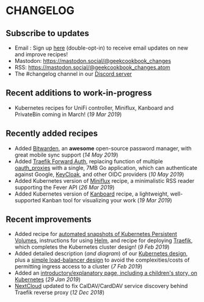 # CHANGELOG

## Subscribe to updates

* Email : Sign up [here](http://eepurl.com/dfx95n) (double-opt-in) to receive email updates on new and improve recipes!
* Mastodon: https://mastodon.social/@geekcookbook_changes
* RSS: https://mastodon.social/@geekcookbook_changes.atom
* The #changelog channel in our [Discord server](http://chat.funkypenguin.co.nz)

## Recent additions to work-in-progress

* Kubernetes recipes for UniFi controller, Miniflux, Kanboard and PrivateBin coming in March! (_19 Mar 2019_)

## Recently added recipes

* Added [Bitwarden](/recipes/bitwarden/), an **awesome** open-source password manager, with great mobile sync support (_14 May 2019_)
* Added [Traefik Forward Auth](/ha-docker-swarm/traefik-forward-auth/), replacing function of multiple [oauth_proxies](/reference/oauth_proxy/) with a single, 7MB Go application, which can authenticate against Google, [KeyCloak](/recipes/keycloak/), and other OIDC providers (_10 May 2019_)
* Added Kubernetes version of [Miniflux](/recipes/kubernetes/miniflux/) recipe, a minimalistic RSS reader supporting the Fever API (_26 Mar 2019_)
* Added Kubernetes version of [Kanboard](/recipes/kubernetes/kanboard/) recipe, a lightweight, well-supported Kanban tool for visualizing your work (_19 Mar 2019_)

## Recent improvements

* Added recipe for [automated snapshots of Kubernetes Persistent Volumes](/kubernetes/snapshots/), instructions for using [Helm](/kubernetes/helm/), and recipe for deploying [Traefik](/kubernetes/traefik/), which completes the Kubernetes cluster design! (_9 Feb 2019_)
* Added detailed description (_and diagram_) of our [Kubernetes design](/kubernetes/design/), plus a [simple load-balancer design](kubernetes/loadbalancer/) to avoid the complexities/costs of permitting ingress access to a cluster (_7 Feb 2019_)
* Added an [introductory/explanatory page, including a children's story, on Kubernetes](/kubernetes/start/) (_29 Jan 2019_)
* [NextCloud](/recipes/nextcloud/) updated to fix CalDAV/CardDAV service discovery behind Traefik reverse proxy (_12 Dec 2018_)
